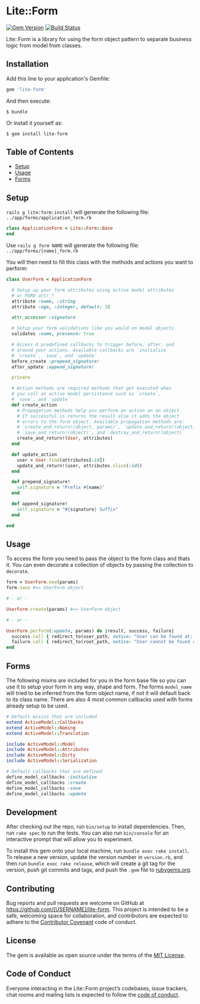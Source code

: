 # Lite::Form

[![Gem Version](https://badge.fury.io/rb/lite-form.svg)](http://badge.fury.io/rb/lite-form)
[![Build Status](https://travis-ci.org/drexed/lite-form.svg?branch=master)](https://travis-ci.org/drexed/lite-form)

Lite::Form is a library for using the form object pattern to separate business logic
from model from classes.

## Installation

Add this line to your application's Gemfile:

```ruby
gem 'lite-form'
```

And then execute:

    $ bundle

Or install it yourself as:

    $ gem install lite-form

## Table of Contents

* [Setup](#setup)
* [Usage](#usage)
* [Forms](#forms)

## Setup

`rails g lite:form:install` will generate the following file:
`../app/forms/application_form.rb`

```ruby
class ApplicationForm < Lite::Form::Base
end
```

Use `rails g form NAME` will generate the following file:
`../app/forms/[name]_form.rb`

You will then need to fill this class with the methods and actions you want to perform:

```ruby
class UserForm < ApplicationForm

  # Setup up your form attributes using active model attributes
  # or PORO attr_*
  attribute :name, :string
  attribute :age, :integer, default: 18

  attr_accessor :signature

  # Setup your form validations like you would on model objects
  validates :name, presence: true

  # Access 4 predefined callbacks to trigger before, after, and
  # around your actions. Available callbacks are `initialize`
  # `create`, `save`, and `update`
  before_create :prepend_signature!
  after_update :append_signature!

  private

  # Action methods are required methods that get executed when
  # you call an active model persistence such as `create`,
  # `save`, and `update`
  def create_action
    # Propagation methods help you perform an action on an object.
    # If successful is returns the result else it adds the object
    # errors to the form object. Available propagation methods are:
    # `create_and_return!(object, params)`, `update_and_return!(object, params)`,
    # `save_and_return!(object)`, and `destroy_and_return!(object)`
    create_and_return!(User, attributes)
  end

  def update_action
    user = User.find(attributes[:id])
    update_and_return!(user, attributes.slice(:id))
  end

  def prepend_signature!
    self.signature = "Prefix #{name}"
  end

  def append_signature!
    self.signature = "#{signature} Suffix"
  end

end
```

## Usage

To access the form you need to pass the object to the form class and thats it.
You can even decorate a collection of objects by passing the collection to `decorate`.

```ruby
form = UserForm.new(params)
form.save #=> UserForm object

# - or -

UserForm.create(params) #=> UserForm object

# - or -

UserForm.perform(:update, params) do |result, success, failure|
  success.call { redirect_to(user_path, notice: "User can be found at: #{result}") }
  failure.call { redirect_to(root_path, notice: "User cannot be found at: #{result}") }
end
```

## Forms

The following mixins are included for you in the form base file so you can use it to setup
your form in any way, shape and form. The forms `model_name` will tried to be inferred from
the form object name, if not it will default back to its class name. There are also 4 most
common callbacks used with forms already setup to be used.

``` ruby
# Default mixins that are included
extend ActiveModel::Callbacks
extend ActiveModel::Naming
extend ActiveModel::Translation

include ActiveModel::Model
include ActiveModel::Attributes
include ActiveModel::Dirty
include ActiveModel::Serialization

# Default callbacks that are defined
define_model_callbacks :initialize
define_model_callbacks :create
define_model_callbacks :save
define_model_callbacks :update
```

## Development

After checking out the repo, run `bin/setup` to install dependencies. Then, run `rake spec` to run the tests. You can also run `bin/console` for an interactive prompt that will allow you to experiment.

To install this gem onto your local machine, run `bundle exec rake install`. To release a new version, update the version number in `version.rb`, and then run `bundle exec rake release`, which will create a git tag for the version, push git commits and tags, and push the `.gem` file to [rubygems.org](https://rubygems.org).

## Contributing

Bug reports and pull requests are welcome on GitHub at https://github.com/[USERNAME]/lite-form. This project is intended to be a safe, welcoming space for collaboration, and contributors are expected to adhere to the [Contributor Covenant](http://contributor-covenant.org) code of conduct.

## License

The gem is available as open source under the terms of the [MIT License](https://opensource.org/licenses/MIT).

## Code of Conduct

Everyone interacting in the Lite::Form project’s codebases, issue trackers, chat rooms and mailing lists is expected to follow the [code of conduct](https://github.com/[USERNAME]/lite-form/blob/master/CODE_OF_CONDUCT.md).
